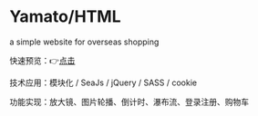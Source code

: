 # Yamato/HTML
a simple website for overseas shopping

快速预览：👉[点击](https://selenamona.github.io/Yamato/Yamato/)

技术应用：模块化 / SeaJs / jQuery / SASS / cookie

功能实现：放大镜、图片轮播、倒计时、瀑布流、登录注册、购物车


